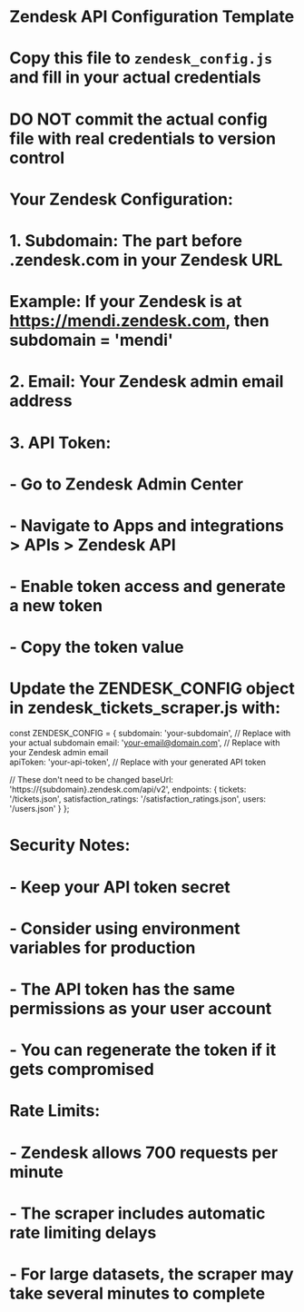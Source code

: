 # Zendesk API Configuration Template
# 
# Copy this file to `zendesk_config.js` and fill in your actual credentials
# DO NOT commit the actual config file with real credentials to version control

# Your Zendesk Configuration:
# 1. Subdomain: The part before .zendesk.com in your Zendesk URL
#    Example: If your Zendesk is at https://mendi.zendesk.com, then subdomain = 'mendi'

# 2. Email: Your Zendesk admin email address

# 3. API Token: 
#    - Go to Zendesk Admin Center
#    - Navigate to Apps and integrations > APIs > Zendesk API
#    - Enable token access and generate a new token
#    - Copy the token value

# Update the ZENDESK_CONFIG object in zendesk_tickets_scraper.js with:

const ZENDESK_CONFIG = {
  subdomain: 'your-subdomain',           // Replace with your actual subdomain
  email: 'your-email@domain.com',        // Replace with your Zendesk admin email  
  apiToken: 'your-api-token',            // Replace with your generated API token
  
  // These don't need to be changed
  baseUrl: 'https://{subdomain}.zendesk.com/api/v2',
  endpoints: {
    tickets: '/tickets.json',
    satisfaction_ratings: '/satisfaction_ratings.json',
    users: '/users.json'
  }
};

# Security Notes:
# - Keep your API token secret
# - Consider using environment variables for production
# - The API token has the same permissions as your user account
# - You can regenerate the token if it gets compromised

# Rate Limits:
# - Zendesk allows 700 requests per minute
# - The scraper includes automatic rate limiting delays
# - For large datasets, the scraper may take several minutes to complete
